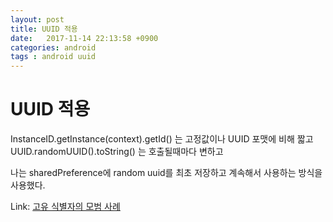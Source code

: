 ```yaml
---
layout: post
title: UUID 적용
date:   2017-11-14 22:13:58 +0900
categories: android
tags : android uuid 
---
```


# UUID 적용

InstanceID.getInstance(context).getId() 는 고정값이나 UUID 포맷에 비해 짧고
UUID.randomUUID().toString() 는 호출될때마다 변하고

나는 sharedPreference에 random uuid를 최초 저장하고 계속해서 사용하는 방식을 사용했다.

Link: [고유 식별자의 모범 사례](https://developer.android.com/training/articles/user-data-ids.html?hl=ko)
